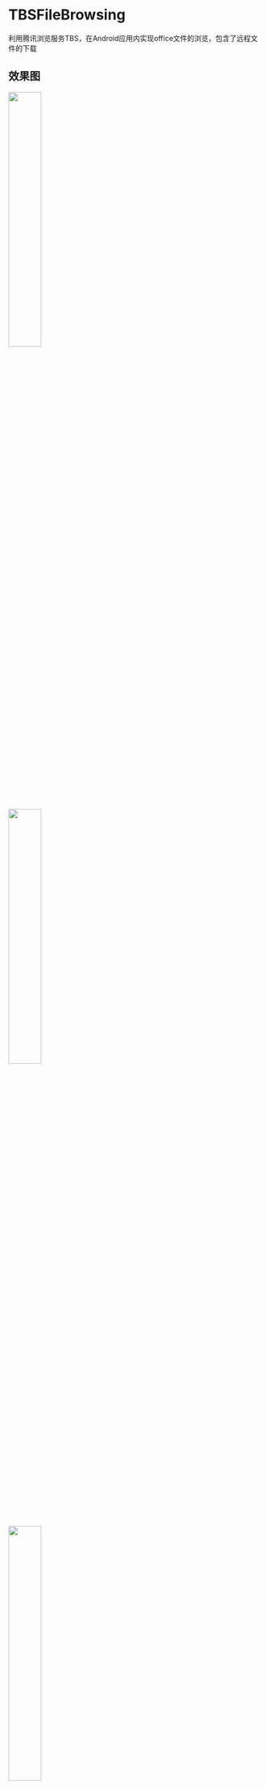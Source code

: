 # TBSFileBrowsing
利用腾讯浏览服务TBS，在Android应用内实现office文件的浏览，包含了远程文件的下载
## 效果图
<div>
<img src="https://github.com/yangxch/TBSFileBrowsing/raw/master/screenshot/download.jpg" width="36%" height="36%">
  <br><br>
<img src="https://github.com/yangxch/TBSFileBrowsing/raw/master/screenshot/load.jpg" width="36%" height="36%">
<br><br>
<img src="https://github.com/yangxch/TBSFileBrowsing/raw/master/screenshot/show.jpg" width="36%" height="36%">
</div>
